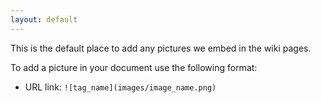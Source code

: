 ```yaml
---
layout: default
---
```

This is the default place to add any pictures we embed in the wiki pages.

To add a picture in your document use the following format:
* URL link:
`![tag_name](images/image_name.png)`
